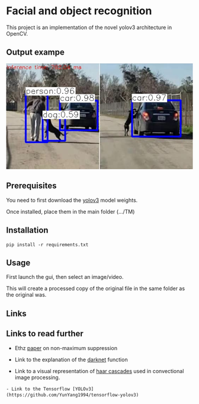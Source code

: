 # Facial and object recognition

This project is an implementation of the novel yolov3 architecture in OpenCV.

## Output exampe

![output image](https://github.com/StefanPetersTM/TM/blob/master/img/person-dog-car_yolo_out_py.jpg)

## Prerequisites

You need to first download the [yolov3](https://1drv.ms/u/s!Annk_cU7EjkpgQMm81Rj9HKkUZGz) model weights.

Once installed, place them in the main folder (.../TM)
 
## Installation

```
pip install -r requirements.txt
```

## Usage

First launch the gui, then select an image/video.

This will create a processed copy of the original file in the same folder as the original was.

## Links




## Links to read further

- Ethz [paper](https://www.vision.ee.ethz.ch/publications/papers/proceedings/eth_biwi_01126.pdf) on non-maximum suppression

- Link to the explanation of the [darknet](https://docs.opencv.org/master/d6/d0f/group__dnn.html#gafde362956af949cce087f3f25c6aff0d) function

- Link to a visual representation of [haar cascades](https://www.youtube.com/watch?v=hPCTwxF0qf4) used in convectional image processing.

```
- Link to the Tensorflow [YOLOv3](https://github.com/YunYang1994/tensorflow-yolov3)
```
